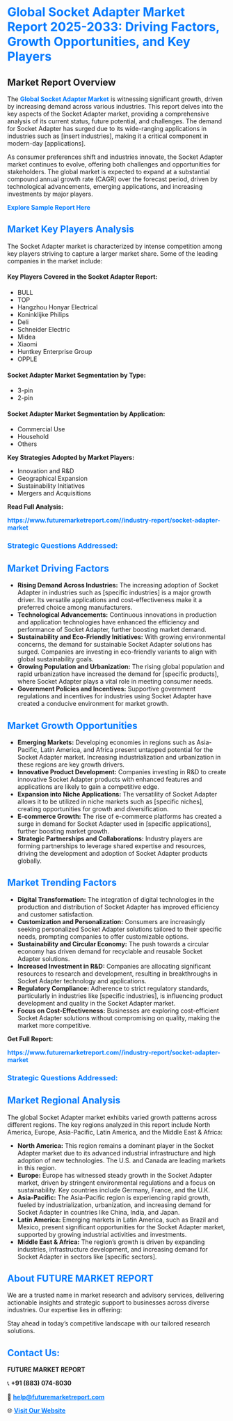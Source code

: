 <h1 style="color: #007BFF;">Global Socket Adapter Market Report 2025-2033: Driving Factors, Growth Opportunities, and Key Players</h1>

<section id="overview">
<h2>Market Report Overview</h2>
<p>The <a href="https://www.futuremarketreport.com//industry-report/socket-adapter-market" style="color: #007BFF; text-decoration: none;"><strong>Global Socket Adapter Market</strong></a> is witnessing significant growth, driven by increasing demand across various industries. This report delves into the key aspects of the Socket Adapter market, providing a comprehensive analysis of its current status, future potential, and challenges. The demand for Socket Adapter has surged due to its wide-ranging applications in industries such as [insert industries], making it a critical component in modern-day [applications].</p>
<p>As consumer preferences shift and industries innovate, the Socket Adapter market continues to evolve, offering both challenges and opportunities for stakeholders. The global market is expected to expand at a substantial compound annual growth rate (CAGR) over the forecast period, driven by technological advancements, emerging applications, and increasing investments by major players.</p>
</section>

<section id="overview">
<p><a href="https://www.futuremarketreport.com//request-sample/reportId=75602" style="color: #007BFF; text-decoration: none;"><strong>Explore Sample Report Here</strong></a></p>
</section>

<section id="key-players">
<h2 style="color: #007BFF;">Market Key Players Analysis</h2>
<p>The Socket Adapter market is characterized by intense competition among key players striving to capture a larger market share. Some of the leading companies in the market include:</p>
<h4>Key Players Covered in the Socket Adapter Report:</h4>
<ul><li>BULL</li><li>TOP</li><li>Hangzhou Honyar Electrical</li><li>Koninklijke Philips</li><li>Deli</li><li>Schneider Electric</li><li>Midea</li><li>Xiaomi</li><li>Huntkey Enterprise Group</li><li>OPPLE</li></ul>
<h4>Socket Adapter Market Segmentation by Type:</h4>
<ul><li>3-pin</li><li>2-pin</li></ul>

<h4>Socket Adapter Market Segmentation by Application:</h4>
<ul><li>Commercial Use</li><li>Household</li><li>Others</li></ul>
<p><strong>Key Strategies Adopted by Market Players:</strong></p>
<ul>
<li>Innovation and R&D</li>
<li>Geographical Expansion</li>
<li>Sustainability Initiatives</li>
<li>Mergers and Acquisitions</li>
</ul>
</section>

<section>
<p><strong>Read Full Analysis: </strong></p><a href="https://www.futuremarketreport.com//industry-report/socket-adapter-market" style="color: #007BFF; text-decoration: none;"><strong>https://www.futuremarketreport.com//industry-report/socket-adapter-market</strong></a>
<h3 style="color: #007BFF;">Strategic Questions Addressed:</h3>
</section>

<section id="driving-factors">
<h2 style="color: #007BFF;">Market Driving Factors</h2>
<ul>
<li><strong>Rising Demand Across Industries:</strong> The increasing adoption of Socket Adapter in industries such as [specific industries] is a major growth driver. Its versatile applications and cost-effectiveness make it a preferred choice among manufacturers.</li>
<li><strong>Technological Advancements:</strong> Continuous innovations in production and application technologies have enhanced the efficiency and performance of Socket Adapter, further boosting market demand.</li>
<li><strong>Sustainability and Eco-Friendly Initiatives:</strong> With growing environmental concerns, the demand for sustainable Socket Adapter solutions has surged. Companies are investing in eco-friendly variants to align with global sustainability goals.</li>
<li><strong>Growing Population and Urbanization:</strong> The rising global population and rapid urbanization have increased the demand for [specific products], where Socket Adapter plays a vital role in meeting consumer needs.</li>
<li><strong>Government Policies and Incentives:</strong> Supportive government regulations and incentives for industries using Socket Adapter have created a conducive environment for market growth.</li>
</ul>
</section>

<section id="growth-opportunities">
<h2 style="color: #007BFF;">Market Growth Opportunities</h2>
<ul>
<li><strong>Emerging Markets:</strong> Developing economies in regions such as Asia-Pacific, Latin America, and Africa present untapped potential for the Socket Adapter market. Increasing industrialization and urbanization in these regions are key growth drivers.</li>
<li><strong>Innovative Product Development:</strong> Companies investing in R&D to create innovative Socket Adapter products with enhanced features and applications are likely to gain a competitive edge.</li>
<li><strong>Expansion into Niche Applications:</strong> The versatility of Socket Adapter allows it to be utilized in niche markets such as [specific niches], creating opportunities for growth and diversification.</li>
<li><strong>E-commerce Growth:</strong> The rise of e-commerce platforms has created a surge in demand for Socket Adapter used in [specific applications], further boosting market growth.</li>
<li><strong>Strategic Partnerships and Collaborations:</strong> Industry players are forming partnerships to leverage shared expertise and resources, driving the development and adoption of Socket Adapter products globally.</li>
</ul>
</section>

<section id="trending-factors">
<h2 style="color: #007BFF;">Market Trending Factors</h2>
<ul>
<li><strong>Digital Transformation:</strong> The integration of digital technologies in the production and distribution of Socket Adapter has improved efficiency and customer satisfaction.</li>
<li><strong>Customization and Personalization:</strong> Consumers are increasingly seeking personalized Socket Adapter solutions tailored to their specific needs, prompting companies to offer customizable options.</li>
<li><strong>Sustainability and Circular Economy:</strong> The push towards a circular economy has driven demand for recyclable and reusable Socket Adapter solutions.</li>
<li><strong>Increased Investment in R&D:</strong> Companies are allocating significant resources to research and development, resulting in breakthroughs in Socket Adapter technology and applications.</li>
<li><strong>Regulatory Compliance:</strong> Adherence to strict regulatory standards, particularly in industries like [specific industries], is influencing product development and quality in the Socket Adapter market.</li>
<li><strong>Focus on Cost-Effectiveness:</strong> Businesses are exploring cost-efficient Socket Adapter solutions without compromising on quality, making the market more competitive.</li>
</ul>
</section>

<section>
<p><strong>Get Full Report: </strong></p><a href="https://www.futuremarketreport.com//industry-report/socket-adapter-market" style="color: #007BFF; text-decoration: none;"><strong>https://www.futuremarketreport.com//industry-report/socket-adapter-market</strong></a>
<h3 style="color: #007BFF;">Strategic Questions Addressed:</h3>
</section>


<section id="regional-analysis">
<h2 style="color: #007BFF;">Market Regional Analysis</h2>
<p>The global Socket Adapter market exhibits varied growth patterns across different regions. The key regions analyzed in this report include North America, Europe, Asia-Pacific, Latin America, and the Middle East & Africa:</p>
<ul>
<li><strong>North America:</strong> This region remains a dominant player in the Socket Adapter market due to its advanced industrial infrastructure and high adoption of new technologies. The U.S. and Canada are leading markets in this region.</li>
<li><strong>Europe:</strong> Europe has witnessed steady growth in the Socket Adapter market, driven by stringent environmental regulations and a focus on sustainability. Key countries include Germany, France, and the U.K.</li>
<li><strong>Asia-Pacific:</strong> The Asia-Pacific region is experiencing rapid growth, fueled by industrialization, urbanization, and increasing demand for Socket Adapter in countries like China, India, and Japan.</li>
<li><strong>Latin America:</strong> Emerging markets in Latin America, such as Brazil and Mexico, present significant opportunities for the Socket Adapter market, supported by growing industrial activities and investments.</li>
<li><strong>Middle East & Africa:</strong> The region’s growth is driven by expanding industries, infrastructure development, and increasing demand for Socket Adapter in sectors like [specific sectors].</li>
</ul>
</section>

<footer>
<h2 style="color: #007BFF;">About FUTURE MARKET REPORT</h2>
<p>We are a trusted name in market research and advisory services, delivering actionable insights and strategic support to businesses across diverse industries. Our expertise lies in offering:</p>

<p>Stay ahead in today’s competitive landscape with our tailored research solutions.</p>

<h2 style="color: #007BFF;">Contact Us:</h2>
<p><strong>FUTURE MARKET REPORT</strong></p>
<p>📞 <strong>+91 (883) 074-8030</strong></p>
<p>📧 <strong><a href="mailto:help@futuremarketreport.com" style="color: #007BFF;">help@futuremarketreport.com</a></strong></p>
<p>🌐 <strong><a href="https://www.futuremarketreport.com/" style="color: #007BFF;">Visit Our Website</a></strong></p>
</footer>
